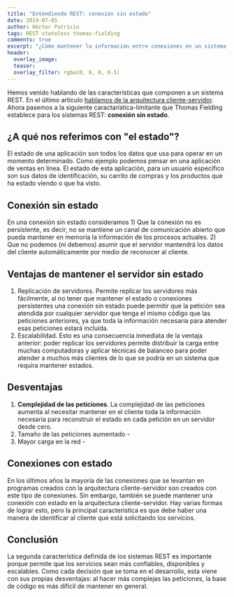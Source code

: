 ```yaml
---
title: "Entendiendo REST: conexión sin estado"
date: 2019-07-05
author: Héctor Patricio
tags: REST stateless thomas-fielding
comments: true
excerpt: "¿Cómo mantener la información entre conexiones en un sistema REST?"
header:
  overlay_image: 
  teaser: 
  overlay_filter: rgba(0, 0, 0, 0.5)
---
```


Hemos venido hablando de las características que componen a un sistema REST. En el último artículo [hablamos de la arquitectura cliente-servidor](/2019/07/04/entendiendo-rest-arquitectura-cliente-servidor.html). Ahora pasemos a la siguiente caractarística-limitante que Thomas Fielding establece para los sistemas REST: **conexión sin estado**.

## ¿A qué nos referimos con "el estado"?

El estado de una aplicación son todos los datos que usa para operar en un momento determinado.
Como ejemplo podemos pensar en una aplicación de ventas en línea. El estado de esta aplicación, para un usuario específico son sus datos de identificación, su carrito de compras y los productos que ha estado viendo o que ha visto.

## Conexión sin estado

En una conexión sin estado consideramos 1) Que la conexión no es persistente, es decir, no se mantiene un canal de comunicación abierto que pueda mantener en memoria la información de los procesos actuales. 2) Que no podemos (ni debemos) asumir que el servidor mantendrá los datos del cliente automáticamente por medio de reconocer al cliente.


## Ventajas de mantener el servidor sin estado

1. Replicación de servidores. Permite replicar los servidores más fácilmente, al no tener que mantener el estado o conexiones persistentes una conexión sin estado puede permitir que la petición sea atendida por cualquier servidor que tenga el mismo código que las peticiones anteriores, ya que toda la información necesaria para atender esas peticiones estará incluida.
2. Escalabilidad. Esto es una consecuencia inmediata de la ventaja anterior: poder replicar los servidores permite distribuir la carga entre muchas computadoras y aplicar técnicas de balanceo para poder atender a muchos más clientes de lo que se podría en un sistema que requira mantener estados.

## Desventajas

1. **Complejidad de las peticiones**. La complejidad de las peticiones aumenta al necesitar mantener en el cliente toda la información necesaria para reconstruir el estado en cada petición en un servidor desde cero.
2. Tamaño de las peticiones aumentado -
3. Mayor carga en la red -


## Conexiones con estado

En los últimos años la mayoría de las conexiones que se levantan en programas creados con la arquitectura cliente-servidor son creados con este tipo de conexiones. Sin embargo, también se puede mantener una conexión con estado en la arquitectura cliente-servidor. Hay varias formas de lograr esto, pero la principal característica es que debe haber una manera de identificar al cliente que está solicitando los servicios.

## Conclusión

La segunda característica definida de los sistemas REST es importante porque permite que los servicios sean más confiables, disponibles y escalables. Como cada decisión que se toma en el desarrollo, esta viene con sus propias desventajas: al hacer más complejas las peticiones, la base de código es más difícil de mantener en general.

